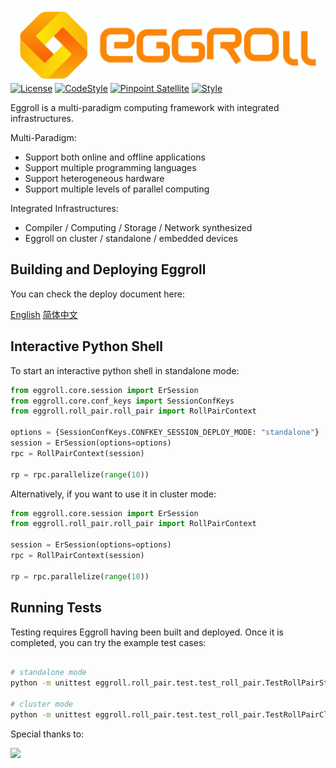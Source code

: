 [<img src="logo.png" align="center" alt="drawing" width="800">](https://github.com/WeBankFinTech/eggroll) [![License](https://img.shields.io/badge/License-Apache%202.0-blue.svg)](https://opensource.org/licenses/Apache-2.0) [![CodeStyle](https://img.shields.io/badge/Check%20Style-Google-brightgreen)](https://checkstyle.sourceforge.io/google_style.html) [![Pinpoint Satellite](https://img.shields.io/endpoint?url=https%3A%2F%2Fscan.sbrella.com%2Fadmin%2Fapi%2Fv1%2Fpinpoint%2Fshield%2FWeBankFinTech%2Feggroll)](https://github.com/mmyjona/FATE-Serving/pulls) [![Style](https://img.shields.io/badge/Check%20Style-Black-black)](https://checkstyle.sourceforge.io/google_style.html)  


Eggroll is a multi-paradigm computing framework with integrated infrastructures.

Multi-Paradigm:
- Support both online and offline applications
- Support multiple programming languages
- Support heterogeneous hardware
- Support multiple levels of parallel computing

Integrated Infrastructures:
- Compiler / Computing / Storage / Network synthesized
- Eggroll on cluster / standalone / embedded devices


Building and Deploying Eggroll
---
You can check the deploy document here:

[English](https://github.com/WeBankFinTech/eggroll/blob/v2.x/deploy/Eggroll%20Deployment%20Guide.md) [简体中文](https://github.com/WeBankFinTech/eggroll/blob/v2.x/deploy/Eggroll%E9%83%A8%E7%BD%B2%E6%96%87%E6%A1%A3%E8%AF%B4%E6%98%8E.md)


Interactive Python Shell
---
To start an interactive python shell in standalone mode:
```python
from eggroll.core.session import ErSession
from eggroll.core.conf_keys import SessionConfKeys
from eggroll.roll_pair.roll_pair import RollPairContext

options = {SessionConfKeys.CONFKEY_SESSION_DEPLOY_MODE: "standalone"}
session = ErSession(options=options)
rpc = RollPairContext(session)

rp = rpc.parallelize(range(10))
```

Alternatively, if you want to use it in cluster mode:
```python
from eggroll.core.session import ErSession
from eggroll.roll_pair.roll_pair import RollPairContext

session = ErSession(options=options)
rpc = RollPairContext(session)

rp = rpc.parallelize(range(10))
```

Running Tests
---
Testing requires Eggroll having been built and deployed. Once it is completed, you can try the example test cases:
```bash

# standalone mode
python -m unittest eggroll.roll_pair.test.test_roll_pair.TestRollPairStandalone

# cluster mode
python -m unittest eggroll.roll_pair.test.test_roll_pair.TestRollPairCluster

``` 


Special thanks to:

[<img src="https://www.ej-technologies.com/images/product_banners/jprofiler_small.png">](https://www.ej-technologies.com/products/jprofiler/overview.html)
